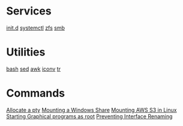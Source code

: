 <!-- TITLE: Linux -->
<!-- SUBTITLE: A quick summary of Linux -->

# Services
[init.d](/linux-initd)
[systemctl](/linux-systemctl)
[zfs](/zfs)
[smb](/smb)

# Utilities
[bash](/bash-scripting)
[sed](/sed)
[awk](/awk)
[iconv](/iconv)
[tr](/tr)

# Commands
[Allocate a pty](/pty-alloc)
[Mounting a Windows Share](/mntwinshare)
[Mounting AWS S3 in Linux](/mnts3)
[Starting Graphical programs as root](/xheadaches)
[Preventing Interface Renaming](/linux_int_renaming)
